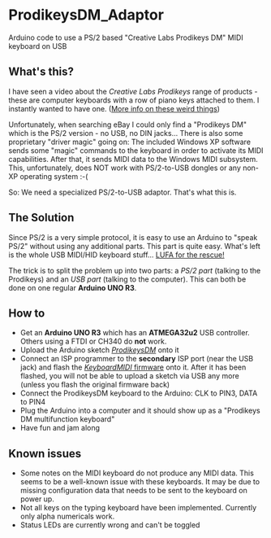 # ProdikeysDM_Adaptor
Arduino code to use a PS/2 based "Creative Labs Prodikeys DM" MIDI keyboard on USB

## What's this?
I have seen a video about the *Creative Labs Prodikeys* range of products - these are computer keyboards with a row of piano keys attached to them. I instantly wanted to have one.
([More info on these weird things](http://prodikeys.princefolk.co.uk))

Unfortunately, when searching eBay I could only find a "Prodikeys DM" which is the PS/2 version - no USB, no DIN jacks...
There is also some proprietary "driver magic" going on: The included Windows XP software sends some "magic" commands to the keyboard in order to activate its MIDI capabilities. After that, it sends MIDI data to the Windows MIDI subsystem. This, unfortunately, does NOT work with PS/2-to-USB dongles or any non-XP operating system :-(

So: We need a specialized PS/2-to-USB adaptor. That's what this is.

## The Solution
Since PS/2 is a very simple protocol, it is easy to use an Arduino to "speak PS/2" without using any additional parts. This part is quite easy.
What's left is the whole USB MIDI/HID keyboard stuff...
[LUFA for the rescue!](http://www.lufa-lib.org)

The trick is to split the problem up into two parts: a *PS/2 part* (talking to the Prodikeys) and an *USB part* (talking to the computer). This can both be done on one regular **Arduino UNO R3**.

## How to
* Get an **Arduino UNO R3** which has an **ATMEGA32u2** USB controller. Others using a FTDI or CH340 do **not** work.
* Upload the Arduino sketch [*ProdikeysDM*](https://github.com/hotkeymuc/ProdikeysDM_Adaptor/tree/master/PS2-Part__Arduino_Sketch_for_ATMEGA328P/ProdikeysDM) onto it
* Connect an ISP programmer to the **secondary** ISP port (near the USB jack) and flash the [*KeyboardMIDI* firmware](https://github.com/hotkeymuc/ProdikeysDM_Adaptor/tree/master/USB-Part__Firmware_for_ATMEGA32U2/KeyboardMIDI) onto it. After it has been flashed, you will not be able to upload a sketch via USB any more (unless you flash the original firmware back)
* Connect the ProdikeysDM keyboard to the Arduino: CLK to PIN3, DATA to PIN4
* Plug the Arduino into a computer and it should show up as a "Prodikeys DM multifunction keyboard"
* Have fun and jam along

## Known issues
* Some notes on the MIDI keyboard do not produce any MIDI data. This seems to be a well-known issue with these keyboards. It may be due to missing configuration data that needs to be sent to the keyboard on power up.
* Not all keys on the typing keyboard have been implemented. Currently only alpha numericals work.
* Status LEDs are currently wrong and can't be toggled
